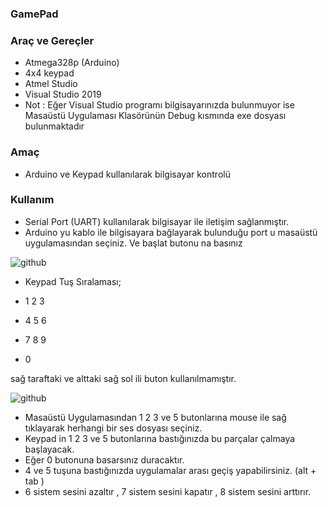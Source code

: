 ### GamePad
### Araç ve Gereçler
- Atmega328p (Arduino)
- 4x4 keypad
- Atmel Studio
- Visual Studio 2019
- Not : Eğer Visual Studio programı bilgisayarınızda bulunmuyor ise Masaüstü Uygulaması Klasörünün Debug kısmında exe dosyası bulunmaktadır
### Amaç
- Arduino ve Keypad kullanılarak bilgisayar kontrolü
### Kullanım
- Serial Port (UART) kullanılarak bilgisayar ile iletişim sağlanmıştır.  
- Arduino yu kablo ile bilgisayara bağlayarak bulunduğu port u masaüstü uygulamasından seçiniz. Ve başlat butonu na basınız

![github](https://media.giphy.com/media/y9yXUdlgLC2ni3AxUn/giphy.gif)

- Keypad Tuş Sıralaması;

 - 1 2 3 
 - 4 5 6
 - 7 8 9
 -   0
   
  sağ taraftaki ve alttaki sağ sol ili buton kullanılmamıştır.
  
  ![github](https://media.giphy.com/media/kYZ4WT4hN2gk65HM0y/giphy.gif)
  
  - Masaüstü Uygulamasından 1 2 3 ve 5 butonlarına mouse ile sağ tıklayarak herhangi bir ses dosyası seçiniz.
  - Keypad in 1 2 3 ve 5 butonlarına bastığınızda bu parçalar çalmaya başlayacak.
  - Eğer 0 butonuna basarsınız duracaktır.
  - 4 ve 5 tuşuna bastığınızda uygulamalar arası geçiş yapabilirsiniz. (alt + tab )
  - 6 sistem sesini azaltır , 7 sistem sesini kapatır , 8 sistem sesini arttırır.

